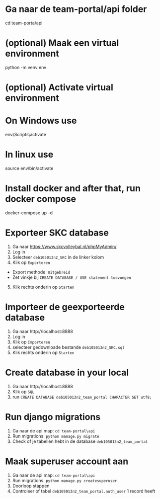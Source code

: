 # Ga naar de team-portal/api folder

cd team-porta/api

# (optional) Maak een virtual environment

python -m venv env

# (optional) Activate virtual environment

# On Windows use

env\Scripts\activate

# In linux use

source env/bin/activate

# Install docker and after that, run docker compose

docker-compose up -d

# Exporteer SKC database

1. Ga naar https://www.skcvolleybal.nl/phpMyAdmin/
2. Log in
3. Selecteer `deb105013n2_SKC` in de linker kolom
4. Klik op `Exporteren`

- Export methode: `Uitgebreid`
- Zet vinkje bij `CREATE DATABASE / USE statement toevoegen`

5. Klik rechts onderin op `Starten`

# Importeer de geexporteerde database

1. Ga naar http://localhost:8888
2. Log in
3. Klik op `Importeren`
4. selecteer gedownloade bestande `deb105013n2_SKC.sql`
5. Klik rechts onderin op `Starten`

# Create database in your local

1. Ga naar http://localhost:8888
2. Klik op `SQL`
3. run `CREATE DATABASE deb105013n2_team_portal CHARACTER SET utf8;`

# Run django migrations

1. Ga naar de api map: `cd team-portal\api`
2. Run migrations: `python manage.py migrate`
3. Check of je tabellen hebt in de database `deb105013n2_team_portal`

# Maak superuser account aan

1. Ga naar de api map: `cd team-portal\api`
2. Run migrations: `python manage.py createsuperuser`
3. Doorloop stappen
4. Controleer of tabel `deb105013n2_team_portal.auth_user` 1 record heeft
